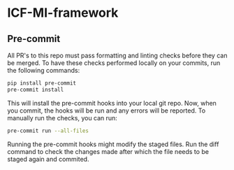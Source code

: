 # ICF-MI-framework

## Pre-commit
All PR's to this repo must pass formatting and linting checks before they can be merged.
To have these checks performed locally on your commits, run the following commands:

```bash
pip install pre-commit
pre-commit install
```

This will install the pre-commit hooks into your local git repo.  Now, when you commit, the hooks will be run and any errors will be reported.
To manually run the checks, you can run:

```bash
pre-commit run --all-files
```
Running the pre-commit hooks might modify the staged files.
Run the diff command to check the changes made after which the file needs to be staged
again and commited.
